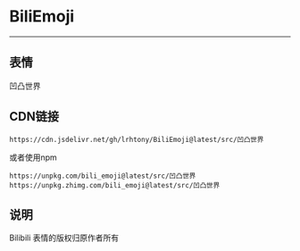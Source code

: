 # BiliEmoji
---
## 表情
凹凸世界
## CDN链接
```
https://cdn.jsdelivr.net/gh/lrhtony/BiliEmoji@latest/src/凹凸世界
```
或者使用npm
```
https://unpkg.com/bili_emoji@latest/src/凹凸世界
https://unpkg.zhimg.com/bili_emoji@latest/src/凹凸世界
```
## 说明
Bilibili 表情的版权归原作者所有
